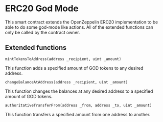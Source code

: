 # ERC20 God Mode
This smart contract extends the OpenZeppelin ERC20 implementation to 
be able to do some god-mode like actions.
All of the extended functions can only be called
by the contract owner.

## Extended functions

`mintTokensToAddress(address _recipient, uint _amount)`

This function adds a specified amount of GOD tokens to any desired address.

`changeBalanceAtAddress(address _recipient, uint _amount)`

This function changes the balances at any desired address to a specified amount of GOD tokens.

`authoritativeTransferFrom(address _from, address _to, uint _amount)`

This function transfers a specified amount from one address to another.